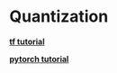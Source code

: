 # Quantization

[**tf tutorial**](https://www.tensorflow.org/performance/quantization)

[**pytorch tutorial**](https://pytorch.org/docs/stable/quantization.html)
